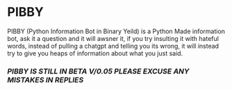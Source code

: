 # PIBBY
PIBBY (Python Information Bot in Binary Yeild) is a Python Made information bot, ask it a question and it will awsner it, if you try insulting it with hateful words, instead of pulling a chatgpt and telling you its wrong, it will instead try to give you heaps of information about what you just said.<br>

### <b><i>PIBBY IS STILL IN BETA V/0.05 PLEASE EXCUSE ANY MISTAKES IN REPLIES
